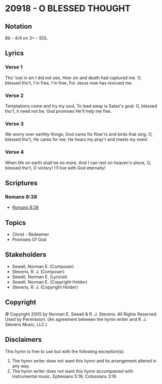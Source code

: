 # 20918 - O BLESSED THOUGHT

## Notation

Bb - 4/4 on 3+ - SOL

## Lyrics

### Verse 1

Tho' lost in sin I did not see, How sin and death had captured me. O, blessed tho't, I'm free, I'm free, For Jesus now has rescued me.

### Verse 2

Temptations come and try my soul, To lead away is Satan's goal. O, blessed tho't, it need not be, God promises He'll help me flee.

### Verse 3

We worry over earthly things; God cares for flow'rs and birds that sing. O, blessed tho't, He cares for me; He hears my pray'r and meets my need.

### Verse 4

When life on earth shall be no more, And I can rest on heaven's shore, O, blessed tho't, O victory! I'll live with God eternally!


## Scriptures

### Romans 8:38

- [Romans 8:38](https://www.biblegateway.com/passage/?search=Romans%208%3A38)


## Topics

- Christ - Redeemer
- Promises Of God

## Stakeholders

- Sewell, Norman E. (Composer)
- Stevens, R. J. (Composer)
- Sewell, Norman E. (Lyricist)
- Sewell, Norman E. (Copyright Holder)
- Stevens, R. J. (Copyright Holder)

## Copyright

© Copyright 2005 by Norman E. Sewell & R. J. Stevens. All Rights Reserved. Used by Permission.
(An agreement between the hymn writer and R. J. Stevens Music, LLC.)

## Disclaimers

This hymn is free to use but with the following exception(s):
1. The hymn writer does not want this hymn and its arrangement altered in any way.
2. The hymn writer does not want this hymn accompanied with instrumental music.
Ephesians 5:19; Colossians 3:16

